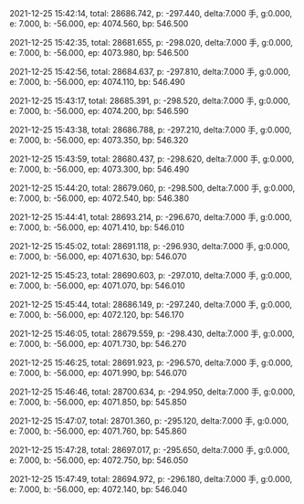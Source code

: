 2021-12-25 15:42:14, total: 28686.742, p: -297.440, delta:7.000 手, g:0.000, e: 7.000, b: -56.000, ep: 4074.560, bp: 546.500

2021-12-25 15:42:35, total: 28681.655, p: -298.020, delta:7.000 手, g:0.000, e: 7.000, b: -56.000, ep: 4073.980, bp: 546.500

2021-12-25 15:42:56, total: 28684.637, p: -297.810, delta:7.000 手, g:0.000, e: 7.000, b: -56.000, ep: 4074.110, bp: 546.490

2021-12-25 15:43:17, total: 28685.391, p: -298.520, delta:7.000 手, g:0.000, e: 7.000, b: -56.000, ep: 4074.200, bp: 546.590

2021-12-25 15:43:38, total: 28686.788, p: -297.210, delta:7.000 手, g:0.000, e: 7.000, b: -56.000, ep: 4073.350, bp: 546.320

2021-12-25 15:43:59, total: 28680.437, p: -298.620, delta:7.000 手, g:0.000, e: 7.000, b: -56.000, ep: 4073.300, bp: 546.490

2021-12-25 15:44:20, total: 28679.060, p: -298.500, delta:7.000 手, g:0.000, e: 7.000, b: -56.000, ep: 4072.540, bp: 546.380

2021-12-25 15:44:41, total: 28693.214, p: -296.670, delta:7.000 手, g:0.000, e: 7.000, b: -56.000, ep: 4071.410, bp: 546.010

2021-12-25 15:45:02, total: 28691.118, p: -296.930, delta:7.000 手, g:0.000, e: 7.000, b: -56.000, ep: 4071.630, bp: 546.070

2021-12-25 15:45:23, total: 28690.603, p: -297.010, delta:7.000 手, g:0.000, e: 7.000, b: -56.000, ep: 4071.070, bp: 546.010

2021-12-25 15:45:44, total: 28686.149, p: -297.240, delta:7.000 手, g:0.000, e: 7.000, b: -56.000, ep: 4072.120, bp: 546.170

2021-12-25 15:46:05, total: 28679.559, p: -298.430, delta:7.000 手, g:0.000, e: 7.000, b: -56.000, ep: 4071.730, bp: 546.270

2021-12-25 15:46:25, total: 28691.923, p: -296.570, delta:7.000 手, g:0.000, e: 7.000, b: -56.000, ep: 4071.990, bp: 546.070

2021-12-25 15:46:46, total: 28700.634, p: -294.950, delta:7.000 手, g:0.000, e: 7.000, b: -56.000, ep: 4071.850, bp: 545.850

2021-12-25 15:47:07, total: 28701.360, p: -295.120, delta:7.000 手, g:0.000, e: 7.000, b: -56.000, ep: 4071.760, bp: 545.860

2021-12-25 15:47:28, total: 28697.017, p: -295.650, delta:7.000 手, g:0.000, e: 7.000, b: -56.000, ep: 4072.750, bp: 546.050

2021-12-25 15:47:49, total: 28694.972, p: -296.180, delta:7.000 手, g:0.000, e: 7.000, b: -56.000, ep: 4072.140, bp: 546.040